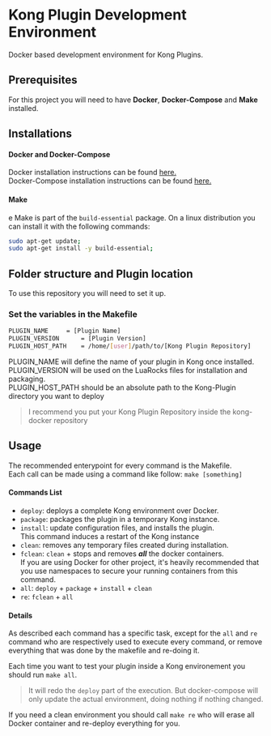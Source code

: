 # Kong Plugin Development Environment

Docker based development environment for Kong Plugins.

## Prerequisites

For this project you will need to have **Docker**, **Docker-Compose** and **Make** installed.

## Installations

#### Docker and Docker-Compose

Docker installation instructions can be found [here.](https://docs.docker.com/install/linux/docker-ce/ubuntu/)  
Docker-Compose installation instructions can be found [here.](https://docs.docker.com/compose/install/)


#### Make
e
Make is part of the `build-essential` package. On a linux distribution you 
can install it with the following commands:
```bash
sudo apt-get update;
sudo apt-get install -y build-essential;
```

## Folder structure and Plugin location

To use this repository you will need to set it up.

### Set the variables in the Makefile  

```bash
PLUGIN_NAME		= [Plugin Name]   
PLUGIN_VERSION 		= [Plugin Version]  
PLUGIN_HOST_PATH	= /home/[user]/path/to/[Kong Plugin Repository]  
```
PLUGIN_NAME will define the name of your plugin in Kong once installed.  
PLUGIN_VERSION will be used on the LuaRocks files for installation and packaging.  
PLUGIN_HOST_PATH should be an absolute path to the Kong-Plugin directory you want to deploy

> I recommend you put your Kong Plugin Repository inside the kong-docker repository

## Usage

The recommended enterypoint for every command is the Makefile.  
Each call can be made using a command like follow: `make [something]`

#### Commands List

- `deploy`: deploys a complete Kong environment over Docker.
- `package`: packages the plugin in a temporary Kong instance.
- `install`: update configuration files, and installs the plugin.  
This command induces a restart of the Kong instance
- `clean`: removes any temporary files created during installation.
- `fclean`: `clean` + stops and removes ***all*** the docker containers.  
If you are using Docker for other project, it's heavily recommended that you use namespaces to secure your running containers from this command.
- `all`: `deploy` + `package` + `install` + `clean`
- `re`: `fclean` + `all`

#### Details

As described each command has a specific task, except for the `all` and `re` command who are respectively used to execute every command, or remove everything that was done by the makefile and re-doing it.

Each time you want to test your plugin inside a Kong environement you should run `make all`.  
> It will redo the `deploy` part of the execution. But docker-compose will only update the actual environment, doing nothing if nothing changed.  

If you need a clean environment you should call `make re` who will erase all Docker container and re-deploy everything for you.